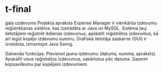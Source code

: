 # t-final
gala uzdevums
Projekta apraksts
Expense Manager ir vienkārša izdevumu reģistrēšanas sistēma, kas izstrādāta ar Java un MySQL. Sistēma ļauj lietotājiem reģistrēt ikdienas izdevumus, apskatīt reģistrētos izdevumus, kā arī iegūt kopējo izdevumu summu. Grafiskā lietotāja saskarne (GUI) ir izveidota, izmantojot Java Swing.

Galvenās funkcijas:
Pievienot jaunu izdevumu (datums, summa, apraksts).
Apskatīt visus reģistrētos izdevumus, sakārtotus pēc datuma.
Saņemt kopsavilkumu par kopējiem izdevumiem.
